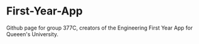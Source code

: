# First-Year-App
Github page for group 377C, creators of the Engineering First Year App for Queeen's University. 
